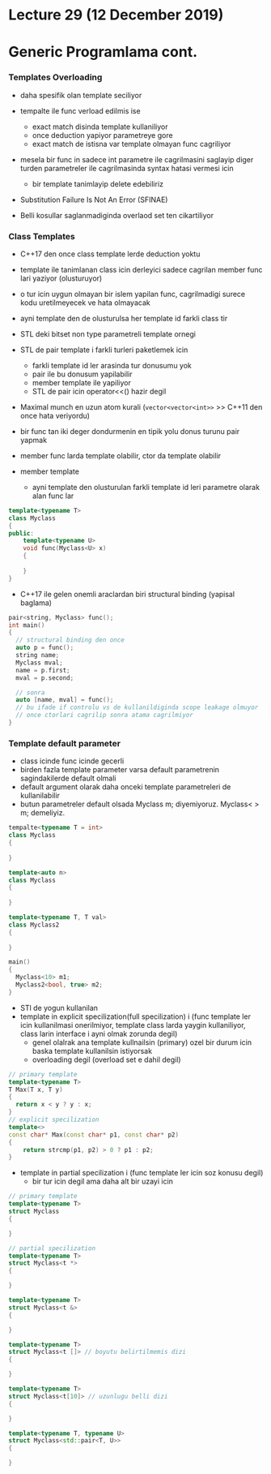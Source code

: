 # Lecture 29 (12 December 2019)

# Generic Programlama cont.

### Templates Overloading
- daha spesifik olan template seciliyor

- tempalte ile func verload edilmis ise
    - exact match disinda template kullaniliyor
    - once deduction yapiyor parametreye gore
    - exact match de istisna var template olmayan func cagriliyor

- mesela bir func in sadece int parametre ile cagrilmasini saglayip diger turden parametreler ile cagrilmasinda syntax hatasi vermesi icin
    - bir template tanimlayip delete edebiliriz

- Substitution Failure Is Not An Error (SFINAE)
- Belli kosullar saglanmadiginda overlaod set ten cikartiliyor

### Class Templates
- C++17 den once class template lerde deduction yoktu
- template ile tanimlanan class icin derleyici sadece cagrilan member func lari yaziyor (olusturuyor)
- o tur icin uygun olmayan bir islem yapilan func, cagrilmadigi surece kodu uretilmeyecek ve hata olmayacak

- ayni template den de olusturulsa her template id farkli class tir

- STL deki bitset non type parametreli template ornegi

- STL de pair template i farkli turleri paketlemek icin
    - farkli template id ler arasinda tur donusumu yok
    - pair ile bu donusum yapilabilir
    - member template ile yapiliyor
    - STL de pair icin operator<<() hazir degil

- Maximal munch en uzun atom kurali (`vector<vector<int>>` >> C++11 den once hata veriyordu)

- bir func tan iki deger dondurmenin en tipik yolu donus turunu pair yapmak

- member func larda template olabilir, ctor da template olabilir

- member template
    - ayni template den olusturulan farkli template id leri parametre olarak alan func lar
```cpp
template<typename T>
class Myclass
{
public:
    template<typename U>
    void func(Myclass<U> x)
    {
      
    }
}
```

- C++17 ile gelen onemli araclardan biri structural binding (yapisal baglama)

```cpp
pair<string, Myclass> func();
int main()
{
  // structural binding den once
  auto p = func();
  string name;
  Myclass mval;
  name = p.first;
  mval = p.second;

  // sonra
  auto [name, mval] = func();
  // bu ifade if controlu vs de kullanildiginda scope leakage olmuyor
  // once ctorlari cagrilip sonra atama cagrilmiyor
}
```

### Template default parameter
- class icinde func icinde gecerli
- birden fazla template parameter varsa default parametrenin sagindakilerde default olmali
- default argument olarak daha onceki template parametreleri de kullanilabilir
- butun parametreler default olsada Myclass m; diyemiyoruz. Myclass< > m; demeliyiz.
```cpp
tempalte<typename T = int>
class Myclass
{
  
}
```

```cpp
template<auto n>
class Myclass
{
  
}

template<typename T, T val>
class Myclass2
{
  
}

main()
{
  Myclass<10> m1;
  Myclass2<bool, true> m2;
}
```

- STl de yogun kullanilan 
- template in explicit specilization(full specilization) i (func template ler icin kullanilmasi onerilmiyor, template class larda yaygin kullaniliyor, class larin interface i ayni olmak zorunda degil)
    - genel olalrak ana template kullnailsin (primary) ozel bir durum icin baska template kullanilsin istiyorsak
    - overloading degil (overload set e dahil degil)
```cpp
// primary template
template<typename T>
T Max(T x, T y)
{
  return x < y ? y : x;
}
// explicit specilization
template<>
const char* Max(const char* p1, const char* p2)
{
    return strcmp(p1, p2) > 0 ? p1 : p2;
}
```
- template in partial specilization i (func template ler icin soz konusu degil)
    - bir tur icin degil ama daha alt bir uzayi icin
```cpp
// primary template
template<typename T>
struct Myclass
{

}

// partial specilization
template<typename T>
struct Myclass<t *>
{

}

template<typename T>
struct Myclass<t &>
{

}

template<typename T>
struct Myclass<t []> // boyutu belirtilmemis dizi
{

}

template<typename T>
struct Myclass<t[10]> // uzunlugu belli dizi
{

}

template<typename T, typename U>
struct Myclass<std::pair<T, U>>
{

}
```



